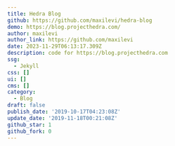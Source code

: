 ```yaml
---
title: Hedra Blog
github: https://github.com/maxilevi/hedra-blog
demo: https://blog.projecthedra.com/
author: maxilevi
author_link: https://github.com/maxilevi
date: 2023-11-29T06:13:17.309Z
description: code for https://blog.projecthedra.com
ssg:
  - Jekyll
css: []
ui: []
cms: []
category:
  - Blog
draft: false
publish_date: '2019-10-17T04:23:08Z'
update_date: '2019-11-18T00:21:08Z'
github_star: 1
github_fork: 0
---
```

